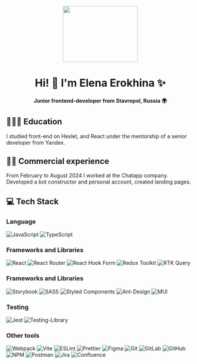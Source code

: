 <p align="center">
  <img width="200" height="150" src="https://i.giphy.com/media/v1.Y2lkPTc5MGI3NjExbDVlY3RoMGkwOHh1MTl5Nm16N3hxamlvajA1dm5iNTlyYzVsZHJpYyZlcD12MV9pbnRlcm5hbF9naWZfYnlfaWQmY3Q9Zw/LHZyixOnHwDDy/giphy.gif">
</p>

<h1 align="center">Hi! 👋 I'm Elena Erokhina ✨</h1>
<h4 align="center">Junior frontend-developer from Stavropol, Russia 🌍</h4>

## 👩🏼‍🎓 Education
I studied front-end on Hexlet, and React under the mentorship of a senior developer from Yandex.

## 👩‍💻 Commercial experience
From February to August 2024 I worked at the Chatapp company. Developed a bot constructor and personal account, created landing pages.

## 💻 Tech Stack
### Language 
![JavaScript](https://img.shields.io/badge/javascript-%23323330.svg?style=for-the-badge&logo=javascript&logoColor=%23F7DF1E) ![TypeScript](https://img.shields.io/badge/typescript-%23007ACC.svg?style=for-the-badge&logo=typescript&logoColor=white)
          
### Frameworks and Libraries
![React](https://img.shields.io/badge/react-%2320232a.svg?style=for-the-badge&logo=react&logoColor=%2361DAFB) ![React Router](https://img.shields.io/badge/React_Router-CA4245?style=for-the-badge&logo=react-router&logoColor=white) ![React Hook Form](https://img.shields.io/badge/React%20Hook%20Form-%23EC5990.svg?style=for-the-badge&logo=reacthookform&logoColor=white) ![Redux Toolkit](https://img.shields.io/badge/Redux%20Toolkit-764ABC?style=for-the-badge&logo=redux&logoColor=white) ![RTK Query](https://img.shields.io/badge/RTK%20Query-000000?style=for-the-badge&logo=redux&logoColor=white)

### Frameworks and Libraries
![Storybook](https://img.shields.io/badge/-Storybook-FF4785?style=for-the-badge&logo=storybook&logoColor=white) ![SASS](https://img.shields.io/badge/SASS-hotpink.svg?style=for-the-badge&logo=SASS&logoColor=white) ![Styled Components](https://img.shields.io/badge/styled--components-DB7093?style=for-the-badge&logo=styled-components&logoColor=white) ![Ant-Design](https://img.shields.io/badge/-AntDesign-%230170FE?style=for-the-badge&logo=ant-design&logoColor=white) ![MUI](https://img.shields.io/badge/MUI-%230081CB.svg?style=for-the-badge&logo=mui&logoColor=white)

### Testing
![Jest](https://img.shields.io/badge/-jest-%23C21325?style=for-the-badge&logo=jest&logoColor=white) ![Testing-Library](https://img.shields.io/badge/-TestingLibrary-%23E33332?style=for-the-badge&logo=testing-library&logoColor=white)

### Other tools
![Webpack](https://img.shields.io/badge/webpack-%238DD6F9.svg?style=for-the-badge&logo=webpack&logoColor=black) ![Vite](https://img.shields.io/badge/vite-%23646CFF.svg?style=for-the-badge&logo=vite&logoColor=white) ![ESLint](https://img.shields.io/badge/ESLint-4B3263?style=for-the-badge&logo=eslint&logoColor=white) ![Prettier](https://img.shields.io/badge/prettier-1A2C34?style=for-the-badge&logo=eslint&logoColor=white) ![Figma](https://img.shields.io/badge/figma-%23F24E1E.svg?style=for-the-badge&logo=figma&logoColor=white) ![Git](https://img.shields.io/badge/git-%23F05033.svg?style=for-the-badge&logo=git&logoColor=white) ![GitLab](https://img.shields.io/badge/gitlab-%23181717.svg?style=for-the-badge&logo=gitlab&logoColor=white) ![GitHub](https://img.shields.io/badge/github-%23121011.svg?style=for-the-badge&logo=github&logoColor=white) ![NPM](https://img.shields.io/badge/NPM-%23CB3837.svg?style=for-the-badge&logo=npm&logoColor=white) ![Postman](https://img.shields.io/badge/Postman-FF6C37?style=for-the-badge&logo=postman&logoColor=white) ![Jira](https://img.shields.io/badge/jira-%230A0FFF.svg?style=for-the-badge&logo=jira&logoColor=white) ![Confluence](https://img.shields.io/badge/confluence-%23172BF4.svg?style=for-the-badge&logo=confluence&logoColor=white)
